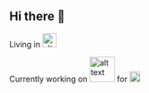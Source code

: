 ## Hi there 👋

Living in <img src="https://upload.wikimedia.org/wikipedia/commons/thumb/4/48/Flag_of_Singapore.svg/250px-Flag_of_Singapore.svg.png" alt="alt text" width="25">

Currently working on <img src="https://images.squarespace-cdn.com/content/v1/5f0770791aaf57311515b23d/64ea7bc8-02c5-4c1e-97cf-5c3aa79300f6/VRC_Logo.png?format=1500w" alt="alt text" width="45"> for <img src="https://play-lh.googleusercontent.com/a7N7U_Xy-JkQMqcOHXFMGEs3rStXoeMbtw4gBtSsftmfqDi71sB88uQ2b92KMqgfVg=w480-h960-rw" alt="alt text" width="19">

<!--
**Furryfur03/Furryfur03** is a ✨ _special_ ✨ repository because its `README.md` (this file) appears on your GitHub profile.

Here are some ideas to get you started:

- 🔭 I’m currently working on ...
- 🌱 I’m currently learning ...
- 👯 I’m looking to collaborate on ...
- 🤔 I’m looking for help with ...
- 💬 Ask me about ...
- 📫 How to reach me: ...
- 😄 Pronouns: ...
- ⚡ Fun fact: ...
-->
